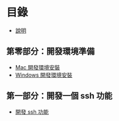 # 目錄
- [說明](../README.md)

## 第零部分：開發環境準備
- [Mac 開發環境安裝](00-Mac.md)
- [Windows 開發環境安裝](00-Windows.md)

## 第一部分：開發一個 ssh 功能
- [開發 ssh 功能](01.1.md)
